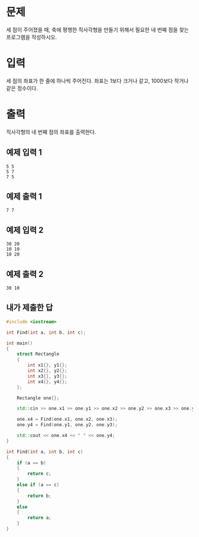 문제
=========
세 점이 주어졌을 때, 축에 평행한 직사각형을 만들기 위해서 필요한 네 번째 점을 찾는 프로그램을 작성하시오.

입력
========
세 점의 좌표가 한 줄에 하나씩 주어진다. 좌표는 1보다 크거나 같고, 1000보다 작거나 같은 정수이다.

출력
=========
직사각형의 네 번째 점의 좌표를 출력한다.

예제 입력 1 
------------
```
5 5
5 7
7 5
```
예제 출력 1 
------------
```
7 7
```
예제 입력 2 
---------
```
30 20
10 10
10 20
```
예제 출력 2 
---------
```
30 10
```

내가 제출한 답
---------
```cpp
#include <iostream>

int Find(int a, int b, int c);

int main()
{
	struct Rectangle
	{
		int x1{}, y1{};
		int x2{}, y2{};
		int x3{}, y3{};
		int x4{}, y4{};
	};

	Rectangle one{};

	std::cin >> one.x1 >> one.y1 >> one.x2 >> one.y2 >> one.x3 >> one.y3;

	one.x4 = Find(one.x1, one.x2, one.x3);
	one.y4 = Find(one.y1, one.y2, one.y3);

	std::cout << one.x4 << " " << one.y4;
}

int Find(int a, int b, int c)
{
	if (a == b)
	{
		return c;
	}
	else if (a == c)
	{
		return b;
	}
	else
	{
		return a;
	}
}
```
